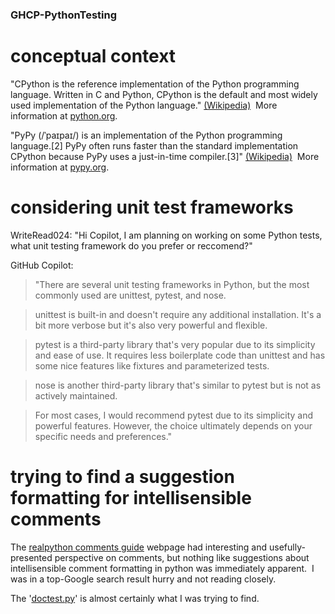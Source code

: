 
<!--
Feb. 21, 2024
Rich W.
MSL.l
-->

### GHCP-PythonTesting

# conceptual context

"CPython is the reference implementation of the Python programming language. Written in C and Python, CPython is the default and most widely used implementation of the Python language." [(Wikipedia)](https://en.wikipedia.org/wiki/CPython)&nbsp; 
More information at [python.org](python.org).

"PyPy (/ˈpaɪpaɪ/) is an implementation of the Python programming language.[2] PyPy often runs faster than the standard implementation CPython because PyPy uses a just-in-time compiler.[3]" [(Wikipedia)](https://en.wikipedia.org/wiki/PyPy)&nbsp; 
More information at [pypy.org](pypy.org).

# considering unit test frameworks

WriteRead024: "Hi Copilot, I am planning on working on some Python tests, what unit testing framework do you prefer or reccomend?"

GitHub Copilot: 

> "There are several unit testing frameworks in Python, but the most commonly used are unittest, pytest, and nose.

> unittest is built-in and doesn't require any additional installation. It's a bit more verbose but it's also very powerful and flexible.

> pytest is a third-party library that's very popular due to its simplicity and ease of use. It requires less boilerplate code than unittest and has some nice features like fixtures and parameterized tests.

> nose is another third-party library that's similar to pytest but is not as actively maintained.

> For most cases, I would recommend pytest due to its simplicity and powerful features. However, the choice ultimately depends on your specific needs and preferences."

# trying to find a suggestion formatting for intellisensible comments

The [realpython comments guide](https://realpython.com/python-comments-guide/)
webpage had interesting and usefully-presented perspective on comments, but nothing 
like suggestions about intellisensible comment formatting in python was immediately apparent.&nbsp; 
I was in a top-Google search result hurry and not reading closely.&nbsp; 

The '[doctest.py](https://docs.python.org/3/library/doctest.html#module-doctest)' is almost certainly what I was trying to find.

